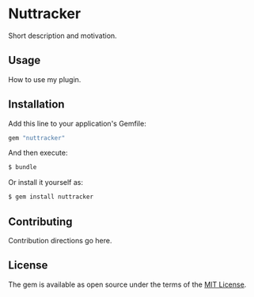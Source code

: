 # Nuttracker
Short description and motivation.

## Usage
How to use my plugin.

## Installation
Add this line to your application's Gemfile:

```ruby
gem "nuttracker"
```

And then execute:
```bash
$ bundle
```

Or install it yourself as:
```bash
$ gem install nuttracker
```

## Contributing
Contribution directions go here.

## License
The gem is available as open source under the terms of the [MIT License](https://opensource.org/licenses/MIT).
